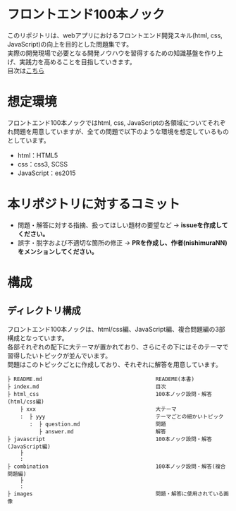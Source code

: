 # フロントエンド100本ノック
このリポジトリは、webアプリにおけるフロントエンド開発スキル(html, css, JavaScript)の向上を目的とした問題集です。  
実際の開発現場で必要となる開発ノウハウを習得するための知識基盤を作り上げ、実践力を高めることを目指していきます。  
目次は[こちら](./index.md)

# 想定環境
フロントエンド100本ノックではhtml, css, JavaScriptの各領域についてそれぞれ問題を用意していますが、全ての問題で以下のような環境を想定しているものとしています。

- html：HTML5
- css：css3, SCSS
- JavaScript：es2015

# 本リポジトリに対するコミット
- 問題・解答に対する指摘、扱ってほしい題材の要望など → **issueを作成してください。**
- 誤字・脱字および不適切な箇所の修正 → **PRを作成し、作者(nishimuraNN)をメンションしてください。**

# 構成
## ディレクトリ構成
フロントエンド100本ノックは、html/css編、JavaScript編、複合問題編の3部構成となっています。  
各部それぞれの配下に大テーマが置かれており、さらにその下にはそのテーマで習得したいトピックが並んでいます。  
問題はこのトピックごとに作成しており、それぞれに解答を用意しています。  
```
├ README.md                                    READEME(本書)
├ index.md                                     目次
├ html_css                                     100本ノック設問・解答(html/css編)
    ├ xxx                                      大テーマ
    :  ├ yyy                                   テーマごとの細かいトピック
       :  ├ question.md                        問題
          ├ answer.md                          解答
├ javascript                                   100本ノック設問・解答(JavaScript編)
    ├
    :
├ combination                                  100本ノック設問・解答(複合問題編)
    ├
    :
├ images                                       問題・解答に使用されている画像
```
